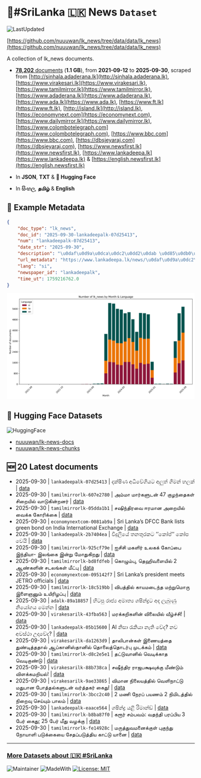 # 📄#SriLanka 🇱🇰 News `Dataset`

![LastUpdated](https://img.shields.io/badge/last_updated-2025--09--30_13:03:39-green)

[https://github.com/nuuuwan/lk_news/tree/data/data/lk_news](https://github.com/nuuuwan/lk_news/tree/data/data/lk_news)

A collection of lk_news documents.

- [**78,202** documents](https://github.com/nuuuwan/lk_news/tree/data/data/lk_news) (**1.1 GB**), from **2021-09-12** to **2025-09-30**, scraped from [http://sinhala.adaderana.lk](http://sinhala.adaderana.lk), [https://www.virakesari.lk](https://www.virakesari.lk), [https://www.tamilmirror.lk](https://www.tamilmirror.lk), [https://www.adaderana.lk](https://www.adaderana.lk), [https://www.ada.lk](https://www.ada.lk), [https://www.ft.lk](https://www.ft.lk), [http://island.lk](http://island.lk), [https://economynext.com](https://economynext.com), [https://www.dailymirror.lk](https://www.dailymirror.lk), [https://www.colombotelegraph.com](https://www.colombotelegraph.com), [https://www.bbc.com](https://www.bbc.com), [https://dbsjeyaraj.com](https://dbsjeyaraj.com), [https://www.newsfirst.lk](https://www.newsfirst.lk), [https://www.lankadeepa.lk](https://www.lankadeepa.lk) & [https://english.newsfirst.lk](https://english.newsfirst.lk)

- In **JSON**, **TXT** & **🤗 Hugging Face**

- In **සිංහල**, **தமிழ்** & **English**

## 📝 Example Metadata

```json
{
    "doc_type": "lk_news",
    "doc_id": "2025-09-30-lankadeepalk-07d25413",
    "num": "lankadeepalk-07d25413",
    "date_str": "2025-09-30",
    "description": "\u0daf\u0d9a\u0dca\u0dc2\u0dd2\u0dab \u0d85\u0db0\u0dd2\u0dc0\u0dda\u0d9c\u0dd2\u0dba\u0da7 \u0d85\u0dbd\u0dd4\u0dad\u0dca \u0d9c\u0dd2\u0db8\u0db1\u0dca \u0dc4\u0dbd\u0d9a\u0dca",
    "url_metadata": "https://www.lankadeepa.lk/news/\u0daf\u0d9a\u0dc2\u0dab-\u0d85\u0db0\u0dc0\u0d9c\u0dba\u0da7-\u0d85\u0dbd\u0dad-\u0d9c\u0db8\u0db1-\u0dc4\u0dbd\u0d9a/101-680490",
    "lang": "si",
    "newspaper_id": "lankadeepalk",
    "time_ut": 1759216762.0
}
```

![Chart](https://raw.githubusercontent.com/nuuuwan/lk_news/refs/heads/data/data/lk_news/docs_by_month_and_lang.png)

## 🤗 Hugging Face Datasets

![HuggingFace](https://img.shields.io/badge/-HuggingFace-FDEE21?style=for-the-badge&logo=HuggingFace)

- [nuuuwan/lk-news-docs](https://huggingface.co/datasets/nuuuwan/lk-news-docs)
- [nuuuwan/lk-news-chunks](https://huggingface.co/datasets/nuuuwan/lk-news-chunks)

## 🆕 20 Latest documents

- 2025-09-30 | `lankadeepalk-07d25413` | දක්ෂිණ අධිවේගියට අලුත් ගිමන් හලක් | [data](https://github.com/nuuuwan/lk_news/tree/data/data/lk_news/2020s/2025/2025-09-30-lankadeepalk-07d25413)
- 2025-09-30 | `tamilmirrorlk-607e2780` | அம்மா மார்களுடன் 47 குழந்தைகள் சிறையில் வாடுகின்றனர் | [data](https://github.com/nuuuwan/lk_news/tree/data/data/lk_news/2020s/2025/2025-09-30-tamilmirrorlk-607e2780)
- 2025-09-30 | `tamilmirrorlk-05dda1b1` | சஷிந்திரவை ஈரமான அறையில் வைக்க கோரிக்கை | [data](https://github.com/nuuuwan/lk_news/tree/data/data/lk_news/2020s/2025/2025-09-30-tamilmirrorlk-05dda1b1)
- 2025-09-30 | `economynextcom-0081ab9a` | Sri Lanka’s DFCC Bank lists green bond on India International Exchange | [data](https://github.com/nuuuwan/lk_news/tree/data/data/lk_news/2020s/2025/2025-09-30-economynextcom-0081ab9a)
- 2025-09-30 | `lankadeepalk-2b7404ea` | විදුලියේ තනතුරකට  ’’කෝප්’’   කෝප වෙයි | [data](https://github.com/nuuuwan/lk_news/tree/data/data/lk_news/2020s/2025/2025-09-30-lankadeepalk-2b7404ea)
- 2025-09-30 | `tamilmirrorlk-925cf79e` | ஐசிசி மகளிர் உலகக் கோப்பை   இந்தியா- இலங்கை இன்று மோதுகிறது | [data](https://github.com/nuuuwan/lk_news/tree/data/data/lk_news/2020s/2025/2025-09-30-tamilmirrorlk-925cf79e)
- 2025-09-30 | `tamilmirrorlk-bd8fdfeb` | கொழும்பு, தெஹிவளையில் 2 ஆண்களின் சடலங்கள் மீட்பு | [data](https://github.com/nuuuwan/lk_news/tree/data/data/lk_news/2020s/2025/2025-09-30-tamilmirrorlk-bd8fdfeb)
- 2025-09-30 | `economynextcom-095142f7` | Sri Lanka’s president meets JETRO officials | [data](https://github.com/nuuuwan/lk_news/tree/data/data/lk_news/2020s/2025/2025-09-30-economynextcom-095142f7)
- 2025-09-30 | `tamilmirrorlk-18c519bb` | விபத்தில் காயமடைந்த மற்றுமொரு இளைஞனும் உயிரிழப்பு | [data](https://github.com/nuuuwan/lk_news/tree/data/data/lk_news/2020s/2025/2025-09-30-tamilmirrorlk-18c519bb)
- 2025-09-30 | `adalk-89a18857` | හිටපු රාජ්‍ය අමාත්‍ය ශෂින්ද්‍රට අද ලැබුණු නියෝගය මෙන්න | [data](https://github.com/nuuuwan/lk_news/tree/data/data/lk_news/2020s/2025/2025-09-30-adalk-89a18857)
- 2025-09-30 | `virakesarilk-43fba563` | மரக்கறிகளின் விலையில் வீழ்ச்சி! | [data](https://github.com/nuuuwan/lk_news/tree/data/data/lk_news/2020s/2025/2025-09-30-virakesarilk-43fba563)
- 2025-09-30 | `lankadeepalk-05b15600` | AI නිසා රැකියා නැති වේද? නව අවස්ථා උදාවේද? | [data](https://github.com/nuuuwan/lk_news/tree/data/data/lk_news/2020s/2025/2025-09-30-lankadeepalk-05b15600)
- 2025-09-30 | `virakesarilk-da1263d9` | தாலிபான்கள் இணையத்தை துண்டித்ததால் ஆப்கானிஸ்தானில் தொலைத்தொடர்பு முடக்கம் | [data](https://github.com/nuuuwan/lk_news/tree/data/data/lk_news/2020s/2025/2025-09-30-virakesarilk-da1263d9)
- 2025-09-30 | `tamilmirrorlk-d8c2e5e1` | தட்டுவானில் வெடிக்காத  வெடிகுண்டு | [data](https://github.com/nuuuwan/lk_news/tree/data/data/lk_news/2020s/2025/2025-09-30-tamilmirrorlk-d8c2e5e1)
- 2025-09-30 | `virakesarilk-88b738ca` | சஷீந்திர ராஜபக்ஷவுக்கு மீண்டும் விளக்கமறியல்! | [data](https://github.com/nuuuwan/lk_news/tree/data/data/lk_news/2020s/2025/2025-09-30-virakesarilk-88b738ca)
- 2025-09-30 | `virakesarilk-9ae33865` | விமான நிலையத்தில் வெளிநாட்டு மதுபான போத்தல்களுடன் வர்த்தகர் கைது! | [data](https://github.com/nuuuwan/lk_news/tree/data/data/lk_news/2020s/2025/2025-09-30-virakesarilk-9ae33865)
- 2025-09-30 | `tamilmirrorlk-3bcc2c40` | 2 மணி நேரப் பயணம் 2 நிமிடத்தில் நிறைவு செய்யும் பாலம் | [data](https://github.com/nuuuwan/lk_news/tree/data/data/lk_news/2020s/2025/2025-09-30-tamilmirrorlk-3bcc2c40)
- 2025-09-30 | `lankadeepalk-eaace564` | ශෂින්ද්‍ර යළි රිමාන්ඩ් | [data](https://github.com/nuuuwan/lk_news/tree/data/data/lk_news/2020s/2025/2025-09-30-lankadeepalk-eaace564)
- 2025-09-30 | `tamilmirrorlk-b8ba87f0` | கரூர் சம்பவம்: வதந்தி பரப்பிய 3 பேர் கைது; 25 பேர் மீது வழக்கு | [data](https://github.com/nuuuwan/lk_news/tree/data/data/lk_news/2020s/2025/2025-09-30-tamilmirrorlk-b8ba87f0)
- 2025-09-30 | `tamilmirrorlk-fe14928c` | மருத்துவமனைக்குள் புகுந்து நோயாளி படுக்கையை சேதப்படுத்திய காட்டு யானை | [data](https://github.com/nuuuwan/lk_news/tree/data/data/lk_news/2020s/2025/2025-09-30-tamilmirrorlk-fe14928c)

---

### [More Datasets about 🇱🇰 #SriLanka](https://github.com/nuuuwan/lk_datasets)

![Maintainer](https://img.shields.io/badge/maintainer-nuuuwan-red)
![MadeWith](https://img.shields.io/badge/made_with-python-blue)
[![License: MIT](https://img.shields.io/badge/License-MIT-yellow.svg)](https://opensource.org/licenses/MIT)
